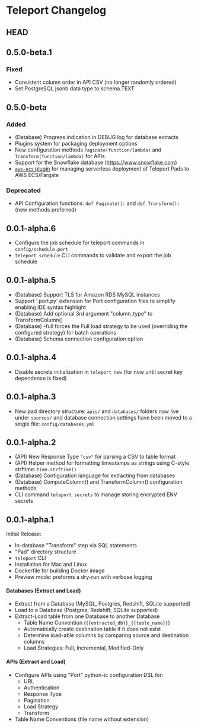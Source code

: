 # Teleport Changelog

## HEAD

## 0.5.0-beta.1
### Fixed
* Consistent column order in API CSV (no longer randomly ordered)
* Set PostgreSQL jsonb data type to schema.TEXT

## 0.5.0-beta
### Added
* (Database) Progress indication in DEBUG log for database extracts
* Plugins system for packaging deployment options
* New configuration methods `Paginate(function/lambda)` and `Transform(function/lambda)` for APIs
* Support for the Snowflake database (https://www.snowflake.com)
* [`aws-ecs` plugin](https://github.com/Teleport-Data/teleport-aws-ecs#teleport-aws-ecs) for managing serverless deployment of Teleport Pads to AWS ECS/Fargate

### Deprecated
* API Configuration functions: `def Paginate():` and `def Transform():` (new methods preferred)

## 0.0.1-alpha.6

* Configure the job schedule for teleport commands in `config/schedule.port`
* `teleport schedule` CLI commands to validate and export the job schedule

## 0.0.1-alpha.5

* (Database) Support TLS for Amazon RDS MySQL instances
* Support '.port.py' extension for Port configuration files to simplify enabling IDE syntax highlight
* (Database) Add optional 3rd argument "column_type" to TransformColumn()
* (Database) -full forces the Full load strategy to be used (overriding the configured strategy) for batch operations
* (Database) Schema connection configuration option

## 0.0.1-alpha.4

* Disable secrets initialization in `teleport new` (for now until secret key dependence is fixed)

## 0.0.1-alpha.3

* New pad directory structure: `apis/` and `databases/` folders now live under `sources/` and database
  connection settings have been moved to a single file: `config/databases.yml`

## 0.0.1-alpha.2

* (API) New Response Type `"csv"` for parsing a CSV to table format
* (API) Helper method for formatting timestamps as strings using C-style strftime: `time.strftime()`
* (Database) Configuration language for extracting from databases
* (Database) ComputeColumn() and TransformColumn() configuration methods
* CLI command `teleport secrets` to manage storing encrypted ENV secrets

## 0.0.1-alpha.1

Initial Release:

- In-database "Transform" step via SQL statements
- "Pad" directory structure
- `teleport` CLI
- Installation for Mac and Linux
- Dockerfile for building Docker image
- Preview mode: preforms a dry-run with verbose logging

#### Databases (Extract and Load)

- Extract from a Database (MySQL, Postgres, Redshift, SQLite supported)
- Load to a  Database (Postgres, Redshift, SQLite supported)
- Extract-Load table from one Database to another Database
  - Table Name Convention (`{{extracted_db}}_{{table_name}}`)
  - Automatically create destination table if it does not exist
  - Determine load-able columns by comparing source and destination columns
  - Load Strategies: Full, Incremental, Modified-Only

#### APIs (Extract and Load)

- Configure APIs using "Port" python-ic configuration DSL for:
  - URL
  - Authentication
  - Response Type
  - Pagination
  - Load Strategy
  - Transform
- Table Name Conventions (file name without extension)

